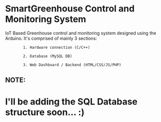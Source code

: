 # SmartGreenhouse Control and Monitoring System

IoT Based Greenhouse control and monitoring system designed using the Arduino. It's comprised of mainly 3 sections:

            1. Hardware connection (C/C++)
            
            2. Database (MySQL DB)
            
            3. Web Dashboard / Backend (HTML/CSS/JS/PHP)
           
       
## NOTE:
# I'll be adding the SQL Database structure soon... :)
